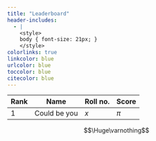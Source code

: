 ```yaml
---
title: "Leaderboard"
header-includes:
  - |
    <style>
    body { font-size: 21px; }
    </style>
colorlinks: true
linkcolor: blue
urlcolor: blue
toccolor: blue
citecolor: blue
---
```



|   Rank    |       Name        |   Roll no.    |       Score       |
|-----------|-------------------|---------------|-------------------|
|   1       |   Could be you    |   $x$         |   $\pi$           |

$$\Huge\varnothing$$

